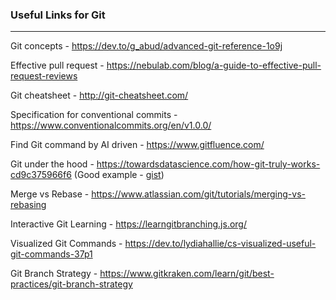 ### Useful Links for Git
---

Git concepts - https://dev.to/g_abud/advanced-git-reference-1o9j

Effective pull request - https://nebulab.com/blog/a-guide-to-effective-pull-request-reviews

Git cheatsheet - http://git-cheatsheet.com/

Specification for conventional commits - https://www.conventionalcommits.org/en/v1.0.0/

Find Git command by AI driven - https://www.gitfluence.com/

Git under the hood - https://towardsdatascience.com/how-git-truly-works-cd9c375966f6 (Good example - [gist](https://gist.github.com/branneman/6501d0d2310256396091400dc30b3e31))

Merge vs Rebase - https://www.atlassian.com/git/tutorials/merging-vs-rebasing

Interactive Git Learning - https://learngitbranching.js.org/

Visualized Git Commands - https://dev.to/lydiahallie/cs-visualized-useful-git-commands-37p1

Git Branch Strategy - https://www.gitkraken.com/learn/git/best-practices/git-branch-strategy
